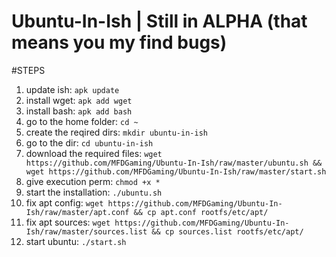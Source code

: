 # Ubuntu-In-Ish | Still in ALPHA (that means you my find bugs)

#STEPS

1. update ish: `apk update`
2. install wget: `apk add wget`
3. install bash: `apk add bash`
4. go to the home folder: `cd ~`
5. create the reqired dirs: `mkdir ubuntu-in-ish`
6. go to the dir: `cd ubuntu-in-ish`
7. download the required files: `wget https://github.com/MFDGaming/Ubuntu-In-Ish/raw/master/ubuntu.sh && wget https://github.com/MFDGaming/Ubuntu-In-Ish/raw/master/start.sh`
8. give execution perm: `chmod +x *`
9. start the installation: `./ubuntu.sh`
10. fix apt config: `wget https://github.com/MFDGaming/Ubuntu-In-Ish/raw/master/apt.conf && cp apt.conf rootfs/etc/apt/`
11. fix apt sources: `wget https://github.com/MFDGaming/Ubuntu-In-Ish/raw/master/sources.list && cp sources.list rootfs/etc/apt/`
12. start ubuntu: `./start.sh`
